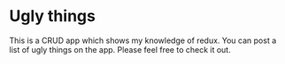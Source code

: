 # Ugly things

<p>This is a CRUD app which shows my knowledge of redux. You can post a list of ugly things on the app. Please feel free to check it out.</p>
